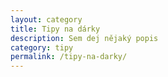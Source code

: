 ```yaml
---
layout: category
title: Tipy na dárky
description: Sem dej nějaký popis
category: tipy
permalink: /tipy-na-darky/
---
```

